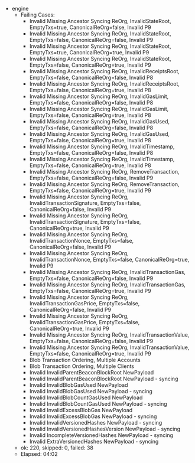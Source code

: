 * engine
  - Failing Cases:
    - Invalid Missing Ancestor Syncing ReOrg, InvalidStateRoot, EmptyTxs=true, CanonicalReOrg=false, Invalid P9 
    - Invalid Missing Ancestor Syncing ReOrg, InvalidStateRoot, EmptyTxs=false, CanonicalReOrg=false, Invalid P9 
    - Invalid Missing Ancestor Syncing ReOrg, InvalidStateRoot, EmptyTxs=true, CanonicalReOrg=true, Invalid P9 
    - Invalid Missing Ancestor Syncing ReOrg, InvalidStateRoot, EmptyTxs=false, CanonicalReOrg=true, Invalid P9 
    - Invalid Missing Ancestor Syncing ReOrg, InvalidReceiptsRoot, EmptyTxs=false, CanonicalReOrg=false, Invalid P8 
    - Invalid Missing Ancestor Syncing ReOrg, InvalidReceiptsRoot, EmptyTxs=false, CanonicalReOrg=true, Invalid P8 
    - Invalid Missing Ancestor Syncing ReOrg, InvalidGasLimit, EmptyTxs=false, CanonicalReOrg=false, Invalid P8 
    - Invalid Missing Ancestor Syncing ReOrg, InvalidGasLimit, EmptyTxs=false, CanonicalReOrg=true, Invalid P8 
    - Invalid Missing Ancestor Syncing ReOrg, InvalidGasUsed, EmptyTxs=false, CanonicalReOrg=false, Invalid P8 
    - Invalid Missing Ancestor Syncing ReOrg, InvalidGasUsed, EmptyTxs=false, CanonicalReOrg=true, Invalid P8 
    - Invalid Missing Ancestor Syncing ReOrg, InvalidTimestamp, EmptyTxs=false, CanonicalReOrg=false, Invalid P8 
    - Invalid Missing Ancestor Syncing ReOrg, InvalidTimestamp, EmptyTxs=false, CanonicalReOrg=true, Invalid P8 
    - Invalid Missing Ancestor Syncing ReOrg, RemoveTransaction, EmptyTxs=false, CanonicalReOrg=false, Invalid P9 
    - Invalid Missing Ancestor Syncing ReOrg, RemoveTransaction, EmptyTxs=false, CanonicalReOrg=true, Invalid P9 
    - Invalid Missing Ancestor Syncing ReOrg, InvalidTransactionSignature, EmptyTxs=false, CanonicalReOrg=false, Invalid P9 
    - Invalid Missing Ancestor Syncing ReOrg, InvalidTransactionSignature, EmptyTxs=false, CanonicalReOrg=true, Invalid P9 
    - Invalid Missing Ancestor Syncing ReOrg, InvalidTransactionNonce, EmptyTxs=false, CanonicalReOrg=false, Invalid P9 
    - Invalid Missing Ancestor Syncing ReOrg, InvalidTransactionNonce, EmptyTxs=false, CanonicalReOrg=true, Invalid P9 
    - Invalid Missing Ancestor Syncing ReOrg, InvalidTransactionGas, EmptyTxs=false, CanonicalReOrg=false, Invalid P9 
    - Invalid Missing Ancestor Syncing ReOrg, InvalidTransactionGas, EmptyTxs=false, CanonicalReOrg=true, Invalid P9 
    - Invalid Missing Ancestor Syncing ReOrg, InvalidTransactionGasPrice, EmptyTxs=false, CanonicalReOrg=false, Invalid P9 
    - Invalid Missing Ancestor Syncing ReOrg, InvalidTransactionGasPrice, EmptyTxs=false, CanonicalReOrg=true, Invalid P9 
    - Invalid Missing Ancestor Syncing ReOrg, InvalidTransactionValue, EmptyTxs=false, CanonicalReOrg=false, Invalid P9 
    - Invalid Missing Ancestor Syncing ReOrg, InvalidTransactionValue, EmptyTxs=false, CanonicalReOrg=true, Invalid P9 
    - Blob Transaction Ordering, Multiple Accounts 
    - Blob Transaction Ordering, Multiple Clients 
    - Invalid InvalidParentBeaconBlockRoot NewPayload 
    - Invalid InvalidParentBeaconBlockRoot NewPayload - syncing 
    - Invalid InvalidBlobGasUsed NewPayload 
    - Invalid InvalidBlobGasUsed NewPayload - syncing 
    - Invalid InvalidBlobCountGasUsed NewPayload 
    - Invalid InvalidBlobCountGasUsed NewPayload - syncing 
    - Invalid InvalidExcessBlobGas NewPayload 
    - Invalid InvalidExcessBlobGas NewPayload - syncing 
    - Invalid InvalidVersionedHashes NewPayload - syncing 
    - Invalid InvalidVersionedHashesVersion NewPayload - syncing 
    - Invalid IncompleteVersionedHashes NewPayload - syncing 
    - Invalid ExtraVersionedHashes NewPayload - syncing 
  - ok: 220, skipped: 0, failed: 38
  - Elapsed: 04:02
